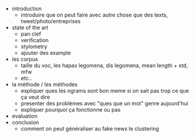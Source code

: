- introduction
  - introduire que on peut faire avec autre chose que des texts, tweet/photo/entreprises
- state of the art
	- pan clef
	- verification
	- stylometry
  - ajouter des example
- les corpus
	- taille du voc, les hapax legomena, dis legomena, mean length + std, mfw
	- etc..
- la méthode / les méthodes
	- expliquer ques les ngrams sont bon meme si on sait pas trop ce que ça veut dire
	- presenter des problèmes avec "ques que un mot" genre aujourd'hui
	- expliquer pourquoi ça fonctionne ou pas
- evaluation
- conclusion
  - comment on peut généraliser au fake news le clustering
